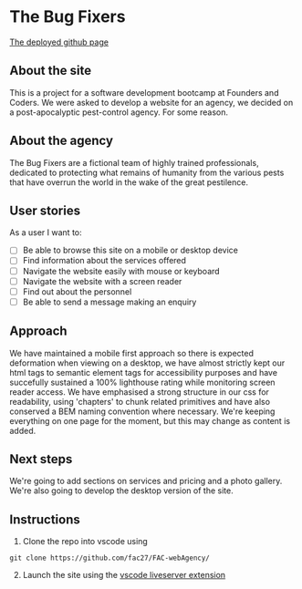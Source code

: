 # The Bug Fixers

[The deployed github page](https://fac27.github.io/FAC-webAgency/)

## About the site
This is a project for a software development bootcamp at Founders and Coders. We were asked to develop a website for an agency, we decided on a post-apocalyptic pest-control agency. For some reason.

## About the agency
The Bug Fixers are a fictional team of highly trained professionals, dedicated to protecting what remains of humanity from the various pests that have overrun the world in the wake of the great pestilence.

## User stories

As a user I want to:
- [ ] Be able to browse this site on a mobile or desktop device
- [ ] Find information about the services offered
- [ ] Navigate the website easily with mouse or keyboard
- [ ] Navigate the website with a screen reader
- [ ] Find out about the personnel
- [ ] Be able to send a message making an enquiry

## Approach

We have maintained a mobile first approach so there is expected deformation when viewing on a desktop, we have almost strictly kept our html tags to semantic element tags for accessibility purposes and have succefully sustained a 100% lighthouse rating while monitoring screen reader access. We have emphasised a strong structure in our css for readability, using 'chapters' to chunk related primitives and have also conserved a BEM naming convention where necessary. We're keeping everything on one page for the moment, but this may change as content is added.

## Next steps

We're going to add sections on services and pricing and a photo gallery. We're also going to develop the desktop version of the site.

## Instructions

1. Clone the repo into vscode using 
```
git clone https://github.com/fac27/FAC-webAgency/
```
2. Launch the site using the [vscode liveserver extension](https://marketplace.visualstudio.com/items?itemName=ritwickdey.LiveServer)
